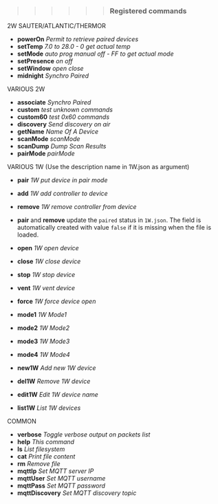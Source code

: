 > > > > > > ### Registered commands
2W SAUTER/ATLANTIC/THERMOR
- **powerOn**     _Permit to retrieve paired devices_
- **setTemp**     _7.0 to 28.0 - 0 get actual temp_
- **setMode**     _auto prog manual off - FF to get actual mode_
- **setPresence** _on off_
- **setWindow**   _open close_
- **midnight**    _Synchro Paired_

VARIOUS 2W
- **associate**   _Synchro Paired_
- **custom**      _test unknown commands_
- **custom60**    _test 0x60 commands_
- **discovery**   _Send discovery on air_
- **getName**     _Name Of A Device_
- **scanMode**    _scanMode_
- **scanDump**    _Dump Scan Results_
- **pairMode**    _pairMode_

VARIOUS 1W (Use the description name in 1W.json as argument)
- **pair**      _1W put device in pair mode_
- **add**       _1W add controller to device_
- **remove**    _1W remove controller from device_

- **pair** and **remove** update the `paired` status in `1W.json`. The field is automatically created with value `false` if it is missing when the file is loaded.

- **open**      _1W open device_
- **close**     _1W close device_
- **stop**      _1W stop device_
- **vent**      _1W vent device_
- **force**     _1W force device open_
- **mode1**     _1W Mode1_
- **mode2**     _1W Mode2_
- **mode3**     _1W Mode3_
- **mode4**     _1W Mode4_
- **new1W**    _Add new 1W device_
- **del1W**    _Remove 1W device_
- **edit1W**   _Edit 1W device name_
- **list1W**   _List 1W devices_

COMMON
- **verbose**   _Toggle verbose output on packets list_
- **help**      _This command_
- **ls**        _List filesystem_
- **cat**       _Print file content_
- **rm**        _Remove file_
- **mqttIp**    _Set MQTT server IP_
- **mqttUser**  _Set MQTT username_
- **mqttPass**  _Set MQTT password_
- **mqttDiscovery** _Set MQTT discovery topic_
